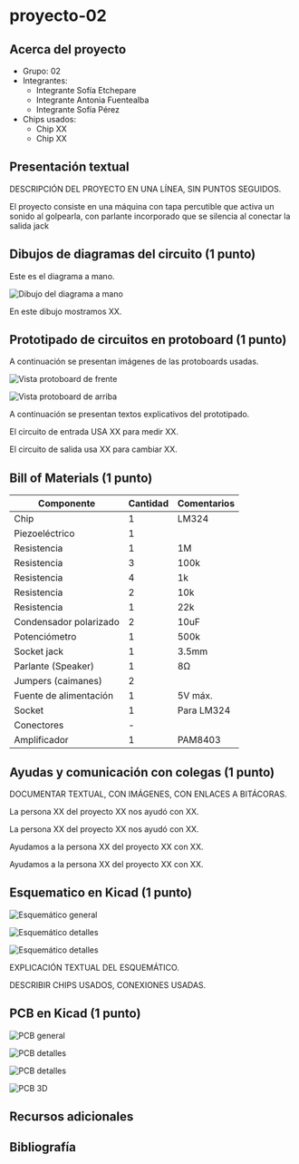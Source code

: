 # proyecto-02

## Acerca del proyecto

- Grupo: 02
- Integrantes:
  - Integrante Sofía Etchepare
  - Integrante Antonia Fuentealba
  - Integrante Sofía Pérez
- Chips usados:
  - Chip XX
  - Chip XX

## Presentación textual

DESCRIPCIÓN DEL PROYECTO EN UNA LÍNEA, SIN PUNTOS SEGUIDOS.

El proyecto consiste en una máquina con tapa percutible que activa un sonido al golpearla, con parlante incorporado que se silencia al conectar la salida jack

## Dibujos de diagramas del circuito (1 punto)

Este es el diagrama a mano.

![Dibujo del diagrama a mano](./imagenes/diagrama-mano.jpg)

En este dibujo mostramos XX.

## Prototipado de circuitos en protoboard (1 punto)

A continuación se presentan imágenes de las protoboards usadas.

![Vista protoboard de frente](./imagenes/presentacion-visual-frente.jpg)

![Vista protoboard de arriba](./imagenes/presentacion-visual-arriba.jpg)

A continuación se presentan textos explicativos del prototipado.

El circuito de entrada USA XX para medir XX.

El circuito de salida usa XX para cambiar XX.

## Bill of Materials (1 punto)

| Componente                   | Cantidad | Comentarios         |
|-----------------------------|----------|----------------------|
| Chip                        | 1        | LM324               |
| Piezoeléctrico              | 1        |                      |
| Resistencia                 | 1        | 1M                   |
| Resistencia                 | 3        | 100k                 |
| Resistencia                 | 4        | 1k                   |
| Resistencia                 | 2        | 10k                  |
| Resistencia                 | 1        | 22k                  |
| Condensador polarizado     | 2        | 10uF                 |
| Potenciómetro              | 1        | 500k                 |
| Socket jack                | 1        | 3.5mm                |
| Parlante (Speaker)         | 1        | 8Ω                   |
| Jumpers (caimanes)         | 2        |                      |
| Fuente de alimentación     | 1        | 5V máx.              |
| Socket                     | 1        | Para LM324           |
| Conectores                 | -        |                      |
| Amplificador               | 1        | PAM8403              |

## Ayudas y comunicación con colegas (1 punto)

DOCUMENTAR TEXTUAL, CON IMÁGENES, CON ENLACES A BITÁCORAS.

La persona XX del proyecto XX nos ayudó con XX.

La persona XX del proyecto XX nos ayudó con XX.

Ayudamos a la persona XX del proyecto XX con XX.

Ayudamos a la persona XX del proyecto XX con XX.

## Esquematico en Kicad (1 punto)

![Esquemático general](./imagenes/esquematico-general.jpg)

![Esquemático detalles](./imagenes/esquematico-detalle-01.jpg)

![Esquemático detalles](./imagenes/esquematico-detalle-02.jpg)

EXPLICACIÓN TEXTUAL DEL ESQUEMÁTICO.

DESCRIBIR CHIPS USADOS, CONEXIONES USADAS.

## PCB en Kicad (1 punto)

![PCB general](./imagenes/pcb-general.jpg)

![PCB detalles](./imagenes/pcb-detalle-01.jpg)

![PCB detalles](./imagenes/pcb-detalle-02.jpg)

![PCB 3D](./imagenes/pcb-3d.jpg)

## Recursos adicionales

## Bibliografía
